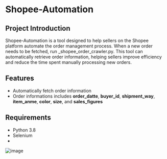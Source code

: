 # Shopee-Automation

## Project Introduction
Shopee-Automation is a tool designed to help sellers on the Shopee platform automate the order management process. When a new order needs to be fetched, run _shopee_order_crawler.py. This tool can automatically retrieve order information, helping sellers improve efficiency and reduce the time spent manually processing new orders.

## Features
- Automatically fetch order information
- Order informations includes **order_datte**, **buyer_id**, **shipment_way**, **item_anme**, **color**, **size**, and **sales_figures**

## Requirements
- Python 3.8
- Selenium
- <wait for update>
![image](https://github.com/mark200384/Shopee-Automation/assets/61017020/30de89fb-19a7-4c73-a3da-045e69d4505a)
